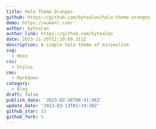 ```yaml
---
title: Halo Theme Oranges
github: https://github.com/bytealan/halo-theme-oranges
demo: https://wuwenl.com/
author: bytealan
author_link: https://github.com/bytealan
date: 2023-11-26T11:10:09.311Z
description: A simple halo theme of minimalism
ssg:
  - Hexo
css:
  - Stylus
cms:
  - Markdown
category:
  - Blog
draft: false
publish_date: '2023-02-16T08:41:06Z'
update_date: '2023-03-13T01:34:38Z'
github_star: 33
github_fork: 5
---
```


